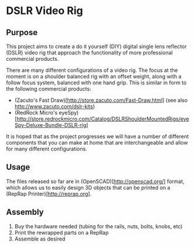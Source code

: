 DSLR Video Rig
==============

Purpose
-------

This project aims to create a do it yourself (DIY) digital single lens reflector (DSLR) video rig that approach the functionality of more professional commercial products.

There are many different configurations of a video rig.  The focus at the moment is on a shoulder balanced rig with an offset weight, along with a follow focus system, balanced with one hand grip.  This is similar in form to the following commercial products:

 * (Zacuto's Fast Draw)[http://store.zacuto.com/Fast-Draw.html] (see also http://www.zacuto.com/dslr-kits)
 * (RedRock Micro's eyeSpy)[http://store.redrockmicro.com/Catalog/DSLRShoulderMountedRigs/eyeSpy-Deluxe-Bundle-DSLR-rig]

It is hoped that as the project progresses we will have a number of different components that you can make at home that are interchangeable and allow for many different configurations.

Usage
-----

The files released so far are in (OpenSCAD)[http://openscad.org/] format, which allows us to easily design 3D objects that can be printed on a (RepRap Printer)[http://reprap.org].

Assembly
--------

1. Buy the hardware needed (tubing for the rails, nuts, bolts, knobs, etc)
2. Print the rewrapped parts on a RepRap
3. Assemble as desired
